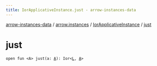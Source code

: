 ```yaml
---
title: IorApplicativeInstance.just - arrow-instances-data
---
```


[arrow-instances-data](../../index.html) / [arrow.instances](../index.html) / [IorApplicativeInstance](index.html) / [just](./just.html)

# just

`open fun <A> just(a: `[`A`](just.html#A)`): Ior<`[`L`](index.html#L)`, `[`A`](just.html#A)`>`